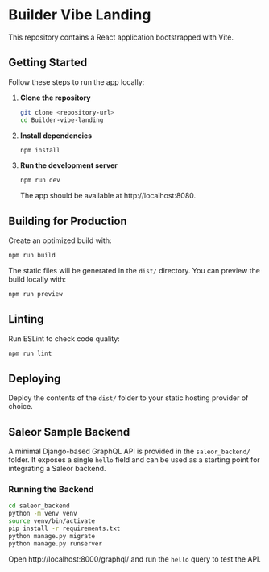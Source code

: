 # Builder Vibe Landing

This repository contains a React application bootstrapped with Vite.

## Getting Started

Follow these steps to run the app locally:

1. **Clone the repository**
   ```bash
   git clone <repository-url>
   cd Builder-vibe-landing
   ```

2. **Install dependencies**
   ```bash
   npm install
   ```

3. **Run the development server**
   ```bash
   npm run dev
   ```
   The app should be available at http://localhost:8080.

## Building for Production

Create an optimized build with:

```bash
npm run build
```

The static files will be generated in the `dist/` directory. You can preview the build locally with:

```bash
npm run preview
```

## Linting

Run ESLint to check code quality:

```bash
npm run lint
```

## Deploying

Deploy the contents of the `dist/` folder to your static hosting provider of choice.


## Saleor Sample Backend

A minimal Django-based GraphQL API is provided in the `saleor_backend/` folder. It exposes a single `hello` field and can be used as a starting point for integrating a Saleor backend.

### Running the Backend

```bash
cd saleor_backend
python -m venv venv
source venv/bin/activate
pip install -r requirements.txt
python manage.py migrate
python manage.py runserver
```

Open http://localhost:8000/graphql/ and run the `hello` query to test the API.
